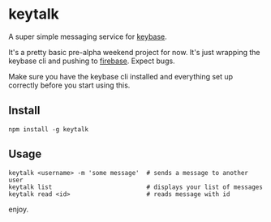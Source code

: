 # keytalk

A super simple messaging service for [keybase](http://keybase.io).

It's a pretty basic pre-alpha weekend project for now. It's just wrapping the keybase cli and pushing to [firebase](https://www.firebase.com/). 
Expect bugs.

Make sure you have the keybase cli installed and everything set up correctly before you start using this.

## Install

    npm install -g keytalk

## Usage

	keytalk <username> -m 'some message'  # sends a message to another user
	keytalk list                          # displays your list of messages
	keytalk read <id>                     # reads message with id

enjoy.
